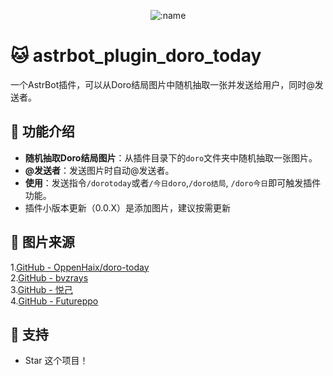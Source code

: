 </div>

<div align="center">

![:name](https://count.getloli.com/@astrbot_plugin_doro_today?name=astrbot_plugin_doro_today&theme=original-new&padding=7&offset=0&align=top&scale=1&pixelated=1&darkmode=auto)

</div>




# 🐱 astrbot_plugin_doro_today

一个AstrBot插件，可以从Doro结局图片中随机抽取一张并发送给用户，同时@发送者。

## 🚀 功能介绍

- **随机抽取Doro结局图片**：从插件目录下的`doro`文件夹中随机抽取一张图片。
- **@发送者**：发送图片时自动@发送者。
- **使用**：发送指令`/dorotoday`或者`/今日doro`,`/doro结局`, `/doro今日`即可触发插件功能。
- 插件小版本更新（0.0.X）是添加图片，建议按需更新

## 🤝 图片来源

1.[GitHub - OppenHaix/doro-today](https://github.com/OppenHaix/doro-today)<br>
2.[GitHub - bvzrays](https://github.com/bvzrays)<br>
3.[GitHub - 悦己](https://github.com/gswenxue)<br>
4.[GitHub - Futureppo](https://github.com/Futureppo)<br>

## 🌟 支持

- Star 这个项目！